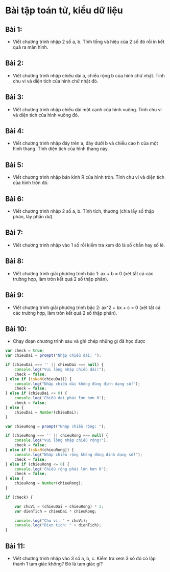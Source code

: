 # Bài tập toán tử, kiểu dữ liệu

## Bài 1: 
- Viết chương trình nhập 2 số a, b. Tính tổng và hiệu của 2 số đó rồi in kết quả ra màn hình.

## Bài 2:
- Viết chương trình nhập chiều dài a, chiều rộng b của hình chữ nhật. Tính chu vi và diện tích của hình chữ nhật đó.

## Bài 3:
- Viết chương trình nhập chiều dài một cạnh của hình vuông. Tính chu vi và diện tích của hình vuông đó.

## Bài 4:
- Viết chương trình nhập đáy trên a, đáy dưới b và chiều cao h của một hình thang. Tính diện tích của hình thang này.

## Bài 5: 
- Viết chương trình nhập bán kính R của hình tròn. Tính chu vi và diện tích của hình tròn đó.

## Bài 6: 
- Viết chương trình nhập 2 số a, b. Tính tích, thương (chia lấy số thập phân, lấy phần dư).

## Bài 7:
- Viết chương trình nhập vào 1 số rồi kiểm tra xem đó là số chẵn hay số lẻ.

## Bài 8: 
- Viết chương trình giải phương trình bậc 1: ax + b = 0 (xét tất cả các trường hợp, làm tròn kết quả 2 số thập phân).

## Bài 9: 
- Viết chương trình giải phương trình bậc 2: ax^2 + bx + c = 0 (xét tất cả các trường hợp, làm tròn kết quả 2 số thập phân).

## Bài 10: 
- Chạy đoạn chương trình sau và ghi chép những gì đã học được

```js
var check = true;
var chieuDai = prompt("Nhập chiều dài: ");

if (chieuDai === '' || chieuDai === null) {
    console.log("Vui lòng nhập chiều dài!");
    check = false;
} else if (isNaN(chieuDai)) {
    console.log("Nhập chiều dài không đúng định dạng số!");
    check = false;
} else if (chieuDai <= 0) {
    console.log('Chiều dài phải lớn hơn 0');
    check = false;
} else {
    chieuDai = Number(chieuDai);
}

var chieuRong = prompt("Nhập chiều rộng: ");

if (chieuRong === '' || chieuRong === null) {
    console.log("Vui lòng nhập chiều rộng!");
    check = false;
} else if (isNaN(chieuRong)) {
    console.log("Nhập chiều rộng không đúng định dạng số!");
    check = false;
} else if (chieuRong <= 0) {
    console.log('Chiều rộng phải lớn hơn 0');
    check = false;
} else {
    chieuRong = Number(chieuRong);
}

if (check) {

    var chuVi = (chieuDai + chieuRong) * 2;
    var dienTich = chieuDai * chieuRong;

    console.log("Chu vi: " + chuVi);
    console.log("Dien tich: " + dienTich);
}
```

## Bài 11: 
- Viết chương trình nhập vào 3 số a, b, c. Kiểm tra xem 3 số đó có lập thành 1 tam giác không? Đó là tam giác gì?